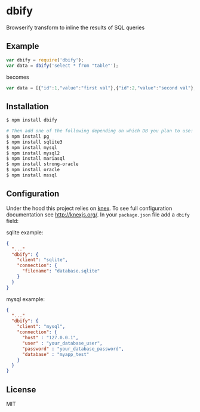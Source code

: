 # dbify

Browserify transform to inline the results of SQL queries

## Example

```js
var dbify = require('dbify');
var data = dbify('select * from "table"');
```

becomes

```js
var data = [{"id":1,"value":"first val"},{"id":2,"value":"second val"},{"id":3,"value":"third val"}];
```

## Installation


```sh
$ npm install dbify

# Then add one of the following depending on which DB you plan to use:
$ npm install pg
$ npm install sqlite3
$ npm install mysql
$ npm install mysql2
$ npm install mariasql
$ npm install strong-oracle
$ npm install oracle
$ npm install mssql
```

## Configuration

Under the hood this project relies on [knex](http://knexjs.org/). To see full configuration documentation see http://knexjs.org/. In your `package.json` file add a `dbify` field:

sqlite example:

```json
{
  "..."
  "dbify": {
    "client": "sqlite",
    "connection": {
      "filename": "database.sqlite"
    }
  }
}
```

mysql example:


```json
{
  "..."
  "dbify": {
    "client": "mysql",
    "connection": {
      "host" : "127.0.0.1",
      "user" : "your_database_user",
      "password" : "your_database_password",
      "database" : "myapp_test"
    }
  }
}
```


## License

MIT
